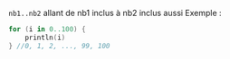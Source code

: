 `nb1..nb2` allant de nb1 inclus à nb2 inclus aussi
Exemple :
```kotlin
for (i in 0..100) {
	println(i)
} //0, 1, 2, ..., 99, 100
```